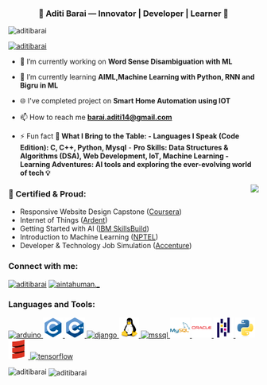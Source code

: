 <h3 align="center">🌟 Aditi Barai — Innovator | Developer | Learner 🌟</h3>

<p align="left"> <img src="https://komarev.com/ghpvc/?username=aditibarai&label=Profile%20views&color=0e75b6&style=flat" alt="aditibarai" /> </p>

<p align="left"> <a href="https://github.com/ryo-ma/github-profile-trophy"><img src="https://github-profile-trophy.vercel.app/?username=aditibarai" alt="aditibarai" /></a>
</p>

- 🤖 I’m currently working on **Word Sense Disambiguation with ML**

- 🌱 I’m currently learning **AIML,Machine Learning with Python, RNN and Bigru in ML**

- 🌐 I've completed project on **Smart Home Automation using IOT**

- 📫 How to reach me **barai.aditi14@gmail.com**

- ⚡ Fun fact **🚀 What I Bring to the Table: - Languages I Speak (Code Edition): C, C++, Python, Mysql** - **Pro Skills: Data Structures & Algorithms (DSA), Web Development, IoT, Machine Learning - Learning Adventures: AI tools and exploring the ever-evolving world of tech 💡**
<img align="right" height="150" src="https://i.imgflip.com/65efzo.gif"  />

### 🏅 Certified & Proud:
- Responsive Website Design Capstone ([Coursera](https://www.coursera.org/account/accomplishments/verify/2T689LDR4SJE))
- Internet of Things ([Ardent](https://certificate.ardentsoftware.co.in/generate/93353))
- Getting Started with AI ([IBM SkillsBuild](https://www.credly.com/badges/48b04c08-a8c8-4cb8-b344-3d00923dd4e1/print))
- Introduction to Machine Learning ([NPTEL](https://archive.nptel.ac.in/noc/Ecertificate/?q=NPTEL24CS101S55230065803956958))
- Developer & Technology Job Simulation ([Accenture](https://forage-uploads-prod.s3.amazonaws.com/completion-certificates/ovyvuqqNRQKBjNxbj/3xnZEj9kfpoQKW885_ovyvuqqNRQKBjNxbj_QenbKxZzZcShXBvrL_1733070484028_completion_certificate.pdf))
<h3 align="left">Connect with me:</h3>
<p align="left">
<a href="https://linkedin.com/in/aditibarai" target="blank"><img align="center" src="https://raw.githubusercontent.com/rahuldkjain/github-profile-readme-generator/master/src/images/icons/Social/linked-in-alt.svg" alt="aditibarai" height="30" width="40" /></a>
<a href="https://instagram.com/aintahuman._" target="blank"><img align="center" src="https://raw.githubusercontent.com/rahuldkjain/github-profile-readme-generator/master/src/images/icons/Social/instagram.svg" alt="aintahuman._" height="30" width="40" /></a>
</p>

<h3 align="left">Languages and Tools:</h3>
<p align="left"> <a href="https://www.arduino.cc/" target="_blank" rel="noreferrer"> <img src="https://cdn.worldvectorlogo.com/logos/arduino-1.svg" alt="arduino" width="40" height="40"/> </a> <a href="https://www.cprogramming.com/" target="_blank" rel="noreferrer"> <img src="https://raw.githubusercontent.com/devicons/devicon/master/icons/c/c-original.svg" alt="c" width="40" height="40"/> </a> <a href="https://www.w3schools.com/cpp/" target="_blank" rel="noreferrer"> <img src="https://raw.githubusercontent.com/devicons/devicon/master/icons/cplusplus/cplusplus-original.svg" alt="cplusplus" width="40" height="40"/> </a> <a href="https://www.djangoproject.com/" target="_blank" rel="noreferrer"> <img src="https://cdn.worldvectorlogo.com/logos/django.svg" alt="django" width="40" height="40"/> </a> <a href="https://www.linux.org/" target="_blank" rel="noreferrer"> <img src="https://raw.githubusercontent.com/devicons/devicon/master/icons/linux/linux-original.svg" alt="linux" width="40" height="40"/> </a> <a href="https://www.microsoft.com/en-us/sql-server" target="_blank" rel="noreferrer"> <img src="https://www.svgrepo.com/show/303229/microsoft-sql-server-logo.svg" alt="mssql" width="40" height="40"/> </a> <a href="https://www.mysql.com/" target="_blank" rel="noreferrer"> <img src="https://raw.githubusercontent.com/devicons/devicon/master/icons/mysql/mysql-original-wordmark.svg" alt="mysql" width="40" height="40"/> </a> <a href="https://www.oracle.com/" target="_blank" rel="noreferrer"> <img src="https://raw.githubusercontent.com/devicons/devicon/master/icons/oracle/oracle-original.svg" alt="oracle" width="40" height="40"/> </a> <a href="https://pandas.pydata.org/" target="_blank" rel="noreferrer"> <img src="https://raw.githubusercontent.com/devicons/devicon/2ae2a900d2f041da66e950e4d48052658d850630/icons/pandas/pandas-original.svg" alt="pandas" width="40" height="40"/> </a> <a href="https://www.python.org" target="_blank" rel="noreferrer"> <img src="https://raw.githubusercontent.com/devicons/devicon/master/icons/python/python-original.svg" alt="python" width="40" height="40"/> </a> <a href="https://www.scala-lang.org" target="_blank" rel="noreferrer"> <img src="https://raw.githubusercontent.com/devicons/devicon/master/icons/scala/scala-original.svg" alt="scala" width="40" height="40"/> </a> <a href="https://www.tensorflow.org" target="_blank" rel="noreferrer"> <img src="https://www.vectorlogo.zone/logos/tensorflow/tensorflow-icon.svg" alt="tensorflow" width="40" height="40"/> </a> </p>

<p><img align="left" src="https://github-readme-stats.vercel.app/api/top-langs?username=aditibarai&show_icons=true&locale=en&layout=compact" alt="aditibarai" /></p>

<p>&nbsp;<img align="center" src="https://github-readme-stats.vercel.app/api?username=aditibarai&show_icons=true&locale=en" alt="aditibarai" /></p>

